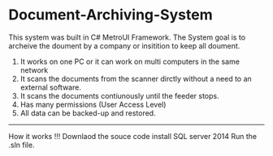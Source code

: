 # Document-Archiving-System
This system was built in C# MetroUI Framework.
The System goal is to archeive the doument by 
a company or insitition to keep all doument.
1. It works on one PC or it can work on multi computers in the same network
2. It scans the documents from the scanner dirctly without a need to an external software.
3. It scans the documents contiunously until the feeder stops.
4. Has many permissions (User Access Level)
5. All data can be backed-up and restored.
--------------------------------------------------
How it works !!!
Downlaod the souce code
install SQL server 2014
Run the .sln file.

